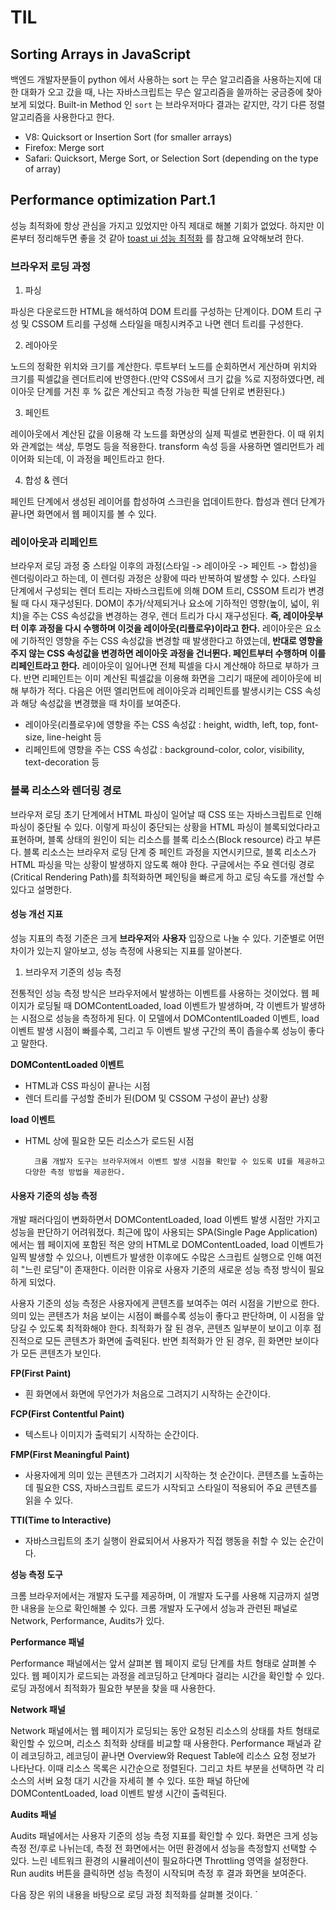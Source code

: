 # TIL

## Sorting Arrays in JavaScript

백엔드 개발자분들이 python 에서 사용하는 sort 는 무슨 알고리즘을 사용하는지에 대한 대화가 오고 갔을 때, 나는 자바스크립트는 무슨 알고리즘을 쓸까하는 궁금증에 찾아보게 되었다.
Built-in Method 인 `sort` 는 브라우저마다 결과는 같지만, 각기 다른 정렬 알고리즘을 사용한다고 한다.

- V8: Quicksort or Insertion Sort (for smaller arrays)
- Firefox: Merge sort
- Safari: Quicksort, Merge Sort, or Selection Sort (depending on the type of array)

## Performance optimization Part.1

성능 최적화에 항상 관심을 가지고 있었지만 아직 제대로 해볼 기회가 없었다. 하지만 이론부터 정리해두면 좋을 것 같아 [toast ui 성능 최적화](https://ui.toast.com/fe-guide/ko_PERFORMANCE/) 를 참고해 요약해보려 한다.

### 브라우저 로딩 과정

1. 파싱

파싱은 다운로드한 HTML을 해석하여 DOM 트리를 구성하는 단계이다. DOM 트리 구성 및 CSSOM 트리를 구성해 스타일을 매칭시켜주고 나면 렌더 트리를 구성한다.

2. 레아아웃

노드의 정확한 위치와 크기를 계산한다. 루트부터 노드를 순회하면서 게산하며 위치와 크기를 픽셀값을 렌더트리에 반영한다.(만약 CSS에서 크기 값을 %로 지정하였다면, 레이아웃 단계를 거친 후 % 값은 계산되고 측정 가능한 픽셀 단위로 변환된다.)

3. 페인트

레이아웃에서 계산된 값을 이용해 각 노드를 화면상의 실제 픽셀로 변환한다. 이 때 위치와 관계없는 색상, 투명도 등을 적용한다. transform 속성 등을 사용하면 엘리먼트가 레이어화 되는데, 이 과정을 페인트라고 한다.

4. 합성 & 렌더

페인트 단계에서 생성된 레이어를 합성하여 스크린을 업데이트한다. 합성과 렌더 단계가 끝나면 화면에서 웹 페이지를 볼 수 있다.

### 레이아웃과 리페인트

브라우저 로딩 과정 중 스타일 이후의 과정(스타일 -> 레이아웃 -> 페인트 -> 합성)을 렌더링이라고 하는데, 이 렌더링 과정은 상황에 따라 반복하여 발생할 수 있다. 스타일 단계에서 구성되는 렌더 트리는 자바스크립트에 의해 DOM 트리, CSSOM 트리가 변경될 때 다시 재구성된다. DOM이 추가/삭제되거나 요소에 기하적인 영향(높이, 넓이, 위치)을 주는 CSS 속성값을 변경하는 경우, 렌더 트리가 다시 재구성된다. **즉, 레이아웃부터 이후 과정을 다시 수행하며 이것을 레이아웃(리플로우)이라고 한다.** 레이아웃은 요소에 기하적인 영향을 주는 CSS 속성값을 변경할 때 발생한다고 하였는데, **반대로 영향을 주지 않는 CSS 속성값을 변경하면 레이아웃 과정을 건너뛴다. 페인트부터 수행하며 이를 리페인트라고 한다.**
레이아웃이 일어나면 전체 픽셀을 다시 계산해야 하므로 부하가 크다. 반면 리페인트는 이미 계산된 픽셀값을 이용해 화면을 그리기 때문에 레이아웃에 비해 부하가 적다. 다음은 어떤 엘리먼트에 레이아웃과 리페인트를 발생시키는 CSS 속성과 해당 속성값을 변경했을 때 차이를 보여준다.

- 레이아웃(리플로우)에 영향을 주는 CSS 속성값 : height, width, left, top, font-size, line-height 등
- 리페인트에 영향을 주는 CSS 속성값 : background-color, color, visibility, text-decoration 등

### 블록 리소스와 렌더링 경로

브라우저 로딩 초기 단계에서 HTML 파싱이 일어날 때 CSS 또는 자바스크립트로 인해 파싱이 중단될 수 있다. 이렇게 파싱이 중단되는 상황을 HTML 파싱이 블록되었다라고 표현하며, 블록 상태의 원인이 되는 리소스를 블록 리소스(Block resource) 라고 부른다. 블록 리소스는 브라우저 로딩 단계 중 페인트 과정을 지연시키므로, 블록 리소스가 HTML 파싱을 막는 상황이 발생하지 않도록 해야 한다. 구글에서는 주요 렌더링 경로(Critical Rendering Path)를 최적화하면 페인팅을 빠르게 하고 로딩 속도를 개선할 수 있다고 설명한다.

#### 성능 개선 지표

성능 지표의 측정 기준은 크게 **브라우저**와 **사용자** 입장으로 나눌 수 있다. 기준별로 어떤 차이가 있는지 알아보고, 성능 측정에 사용되는 지표를 알아본다.

1. 브라우저 기준의 성능 측정

전통적인 성능 측정 방식은 브라우저에서 발생하는 이벤트를 사용하는 것이었다. 웹 페이지가 로딩될 때 DOMContentLoaded, load 이벤트가 발생하며, 각 이벤트가 발생하는 시점으로 성능을 측정하게 된다. 이 모델에서 DOMContentlLoaded 이벤트, load 이벤트 발생 시점이 빠를수록, 그리고 두 이벤트 발생 구간의 폭이 좁을수록 성능이 좋다고 말한다.

**DOMContentLoaded 이벤트**

- HTML과 CSS 파싱이 끝나는 시점
- 렌더 트리를 구성할 준비가 된(DOM 및 CSSOM 구성이 끝난) 상황

**load 이벤트**

- HTML 상에 필요한 모든 리소스가 로드된 시점

        크롬 개발자 도구는 브라우저에서 이벤트 발생 시점을 확인할 수 있도록 UI를 제공하고 다양한 측정 방법을 제공한다.

#### 사용자 기준의 성능 측정

개발 패러다임이 변화하면서 DOMContentLoaded, load 이벤트 발생 시점만 가지고 성능을 판단하기 어려워졌다. 최근에 많이 사용되는 SPA(Single Page Application)에서는 웹 페이지에 포함된 적은 양의 HTML로 DOMContentLoaded, load 이벤트가 일찍 발생할 수 있으나, 이벤트가 발생한 이후에도 수많은 스크립트 실행으로 인해 여전히 "느린 로딩"이 존재한다. 이러한 이유로 사용자 기준의 새로운 성능 측정 방식이 필요하게 되었다.

사용자 기준의 성능 측정은 사용자에게 콘텐츠를 보여주는 여러 시점을 기반으로 한다. 의미 있는 콘텐츠가 처음 보이는 시점이 빠를수록 성능이 좋다고 판단하며, 이 시점을 앞당길 수 있도록 최적화해야 한다. 최적화가 잘 된 경우, 콘텐츠 일부분이 보이고 이후 점진적으로 모든 콘텐츠가 화면에 출력된다. 반면 최적화가 안 된 경우, 흰 화면만 보이다가 모든 콘텐츠가 보인다.

**FP(First Paint)**

- 흰 화면에서 화면에 무언가가 처음으로 그려지기 시작하는 순간이다.

**FCP(First Contentful Paint)**

- 텍스트나 이미지가 출력되기 시작하는 순간이다.

**FMP(First Meaningful Paint)**

- 사용자에게 의미 있는 콘텐츠가 그려지기 시작하는 첫 순간이다. 콘텐츠를 노출하는데 필요한 CSS, 자바스크립트 로드가 시작되고 스타일이 적용되어 주요 콘텐츠를 읽을 수 있다.

**TTI(Time to Interactive)**

- 자바스크립트의 초기 실행이 완료되어서 사용자가 직접 행동을 취할 수 있는 순간이다.

**성능 측정 도구**

크롬 브라우저에서는 개발자 도구를 제공하며, 이 개발자 도구를 사용해 지금까지 설명한 내용을 눈으로 확인해볼 수 있다. 크롬 개발자 도구에서 성능과 관련된 패널로 Network, Performance, Audits가 있다.

**Performance 패널**

Performance 패널에서는 앞서 살펴본 웹 페이지 로딩 단계를 차트 형태로 살펴볼 수 있다. 웹 페이지가 로드되는 과정을 레코딩하고 단계마다 걸리는 시간을 확인할 수 있다. 로딩 과정에서 최적화가 필요한 부분을 찾을 때 사용한다.

**Network 패널**

Network 패널에서는 웹 페이지가 로딩되는 동안 요청된 리소스의 상태를 차트 형태로 확인할 수 있으며, 리소스 최적화 상태를 비교할 때 사용한다. Performance 패널과 같이 레코딩하고, 레코딩이 끝나면 Overview와 Request Table에 리소스 요청 정보가 나타난다. 이때 리소스 목록은 시간순으로 정렬된다. 그리고 차트 부분을 선택하면 각 리소스의 서버 요청 대기 시간을 자세히 볼 수 있다. 또한 패널 하단에 DOMContentLoaded, load 이벤트 발생 시간이 출력된다.

**Audits 패널**

Audits 패널에서는 사용자 기준의 성능 측정 지표를 확인할 수 있다. 화면은 크게 성능 측정 전/후로 나뉘는데, 측정 전 화면에서는 어떤 환경에서 성능을 측정할지 선택할 수 있다. 느린 네트워크 환경의 시뮬레이션이 필요하다면 Throttling 영역을 설정한다. Run audits 버튼을 클릭하면 성능 측정이 시작되며 측정 후 결과 화면을 보여준다.

다음 장은 위의 내용을 바탕으로 로딩 과정 최적화를 살펴볼 것이다.
`
